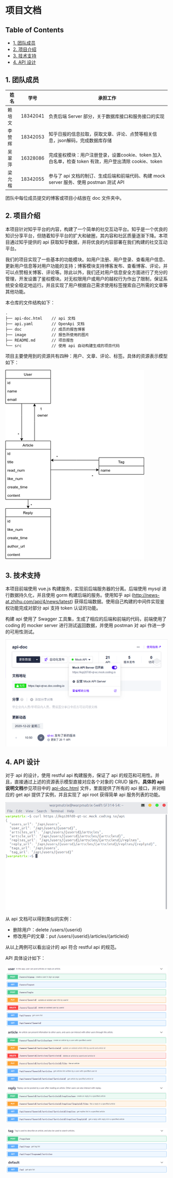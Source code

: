 <!-- omit in toc -->
# 项目文档

<!-- omit in toc -->
## Table of Contents

- [1. 团队成员](#1-团队成员)
- [2. 项目介绍](#2-项目介绍)
- [3. 技术支持](#3-技术支持)
- [4. API 设计](#4-api-设计)

## 1. 团队成员

| 姓名   | 学号     | 承担工作                                                                                              |
| ------ | -------- | ----------------------------------------------------------------------------------------------------- |
| 赖培文 | 18342041 | 负责后端 Server 部分，关于数据库接口和服务接口的实现                                                  |
| 李赞辉 | 18342053 | 知乎日报的信息拉取，获取文章、评论、点赞等相关信息，json解码，完成数据库存储                          |
| 吴翠萍 | 16328086 | 完成鉴权模块：用户注册登录，设置cookie、token 加入白名单，检查 token 有效，用户登出清除 cookie、token |
| 梁允楷 | 18342055 | 参与了 api 文档的制订、生成后端和前端代码、构建 mock server 服务、使用 postman 测试 API               |

团队中每位成员提交的博客或项目小结放在 doc 文件夹中。

## 2. 项目介绍

本项目针对知乎平台的内容，构建了一个简单的社交互动平台。知乎是一个优良的知识分享平台，但随着知乎平台的扩大和破圈，其内容和社区质量逐渐下降。本项目通过知乎提供的 api 获取知乎数据，并将优良的内容部署在我们构建的社交互动平台。

我们的项目实现了一些基本的功能模块。如用户注册、用户登录、查看用户信息、更新用户信息等对用户功能的支持；博客模块支持博客发布、查看博客、评论，并可以点赞相关博客、评论等。除此以外，我们还对用户信息安全方面进行了充分的管理，开发设置了鉴权模块。对无权限用户或用户的越权行为作出了限制，保证系统安全稳定地运行。并且实现了用户根据自己需求使用标签搜索自己所需的文章等其他功能。

本仓库的文件结构如下：

```plaintext
.
├── api-doc.html    // api 文档
├── api.yaml        // OpenApi 文档
├── doc             // 成员的报告博客
├── image           // 报告所使用的图片
├── README.md       // 项目报告
└── src             // 使用 api 自动构建生成的项目代码
```

项目主要使用到的资源共有四种：用户、文章、评论、标签。具体的资源表示模型如下：

![rrm](image/resource-representation-model.png)

## 3. 技术支持

本项目前端使用 vue.js 构建服务，实现前后端服务器的分离。后端使用 mysql 进行数据持久化，并且使用 gorm 构建后端的服务。使用知乎 api (http://news-at.zhihu.com/api/4/news/latest) 获得后端数据。使用自己构建的中间件实现鉴权功能完成对部分 api 支持 token 认证的功能。

构建 api 使用了 Swagger 工具集，生成了相应的后端和前端的代码，前端使用了 coding 的 mocker server 进行测试返回数据，并使用 postman 对 api 作进一步的可用性测试。

![mock-server](image/mock-server.png)

<!-- TODO: 安装指南 -->

## 4. API 设计

对于 api 的设计，使用 restful api 构建服务，保证了 api 的规范和可用性。并且，直接通过上述的资源表示模型直接对应各个对象的 CRUD 操作。**具体的 api 说明文档**参见项目中的 [api-doc.html](api-doc.html) 文件，里面提供了所有的 api 接口，并对相应的 get api 提供了实例，并且实现了 api root 获得简单 api 服务列表的功能。

![api root](image/mock-api.png)

从 api 文档可以得到类似的实例：

- 删除用户：delete /users/{userid}
- 修改用户的文章：put /users/{userid}/articles/{articleid}

从以上两例可以看出设计的 api 符合 restful api 的规范。

API 具体设计如下：

![api](./image/api1.png)

![api](./image/api2.png)
